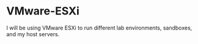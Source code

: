 # VMware-ESXi
I will be using VMware ESXi to run different lab environments, sandboxes, and my host servers.
